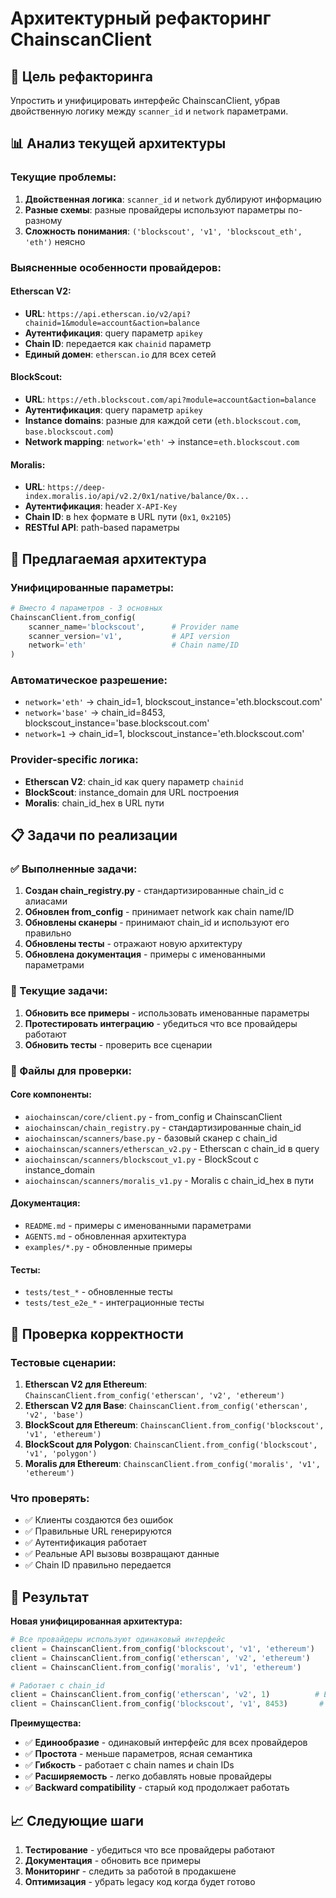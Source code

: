 # Архитектурный рефакторинг ChainscanClient

## 🎯 Цель рефакторинга

Упростить и унифицировать интерфейс ChainscanClient, убрав двойственную логику между `scanner_id` и `network` параметрами.

## 📊 Анализ текущей архитектуры

### Текущие проблемы:
1. **Двойственная логика**: `scanner_id` и `network` дублируют информацию
2. **Разные схемы**: разные провайдеры используют параметры по-разному
3. **Сложность понимания**: `('blockscout', 'v1', 'blockscout_eth', 'eth')` неясно

### Выясненные особенности провайдеров:

#### Etherscan V2:
- **URL**: `https://api.etherscan.io/v2/api?chainid=1&module=account&action=balance`
- **Аутентификация**: query параметр `apikey`
- **Chain ID**: передается как `chainid` параметр
- **Единый домен**: `etherscan.io` для всех сетей

#### BlockScout:
- **URL**: `https://eth.blockscout.com/api?module=account&action=balance`
- **Аутентификация**: query параметр `apikey`
- **Instance domains**: разные для каждой сети (`eth.blockscout.com`, `base.blockscout.com`)
- **Network mapping**: `network='eth'` → instance=`eth.blockscout.com`

#### Moralis:
- **URL**: `https://deep-index.moralis.io/api/v2.2/0x1/native/balance/0x...`
- **Аутентификация**: header `X-API-Key`
- **Chain ID**: в hex формате в URL пути (`0x1`, `0x2105`)
- **RESTful API**: path-based параметры

## 🚀 Предлагаемая архитектура

### Унифицированные параметры:
```python
# Вместо 4 параметров - 3 основных
ChainscanClient.from_config(
    scanner_name='blockscout',      # Provider name
    scanner_version='v1',           # API version
    network='eth'                   # Chain name/ID
)
```

### Автоматическое разрешение:
- `network='eth'` → chain_id=1, blockscout_instance='eth.blockscout.com'
- `network='base'` → chain_id=8453, blockscout_instance='base.blockscout.com'
- `network=1` → chain_id=1, blockscout_instance='eth.blockscout.com'

### Provider-specific логика:
- **Etherscan V2**: chain_id как query параметр `chainid`
- **BlockScout**: instance_domain для URL построения
- **Moralis**: chain_id_hex в URL пути

## 📋 Задачи по реализации

### ✅ Выполненные задачи:
1. **Создан chain_registry.py** - стандартизированные chain_id с алиасами
2. **Обновлен from_config** - принимает network как chain name/ID
3. **Обновлены сканеры** - принимают chain_id и используют его правильно
4. **Обновлены тесты** - отражают новую архитектуру
5. **Обновлена документация** - примеры с именованными параметрами

### 🔄 Текущие задачи:
1. **Обновить все примеры** - использовать именованные параметры
2. **Протестировать интеграцию** - убедиться что все провайдеры работают
3. **Обновить тесты** - проверить все сценарии

### 📝 Файлы для проверки:

#### Core компоненты:
- `aiochainscan/core/client.py` - from_config и ChainscanClient
- `aiochainscan/chain_registry.py` - стандартизированные chain_id
- `aiochainscan/scanners/base.py` - базовый сканер с chain_id
- `aiochainscan/scanners/etherscan_v2.py` - Etherscan с chain_id в query
- `aiochainscan/scanners/blockscout_v1.py` - BlockScout с instance_domain
- `aiochainscan/scanners/moralis_v1.py` - Moralis с chain_id_hex в пути

#### Документация:
- `README.md` - примеры с именованными параметрами
- `AGENTS.md` - обновленная архитектура
- `examples/*.py` - обновленные примеры

#### Тесты:
- `tests/test_*` - обновленные тесты
- `tests/test_e2e_*` - интеграционные тесты

## 🎯 Проверка корректности

### Тестовые сценарии:
1. **Etherscan V2 для Ethereum**: `ChainscanClient.from_config('etherscan', 'v2', 'ethereum')`
2. **Etherscan V2 для Base**: `ChainscanClient.from_config('etherscan', 'v2', 'base')`
3. **BlockScout для Ethereum**: `ChainscanClient.from_config('blockscout', 'v1', 'ethereum')`
4. **BlockScout для Polygon**: `ChainscanClient.from_config('blockscout', 'v1', 'polygon')`
5. **Moralis для Ethereum**: `ChainscanClient.from_config('moralis', 'v1', 'ethereum')`

### Что проверять:
- ✅ Клиенты создаются без ошибок
- ✅ Правильные URL генерируются
- ✅ Аутентификация работает
- ✅ Реальные API вызовы возвращают данные
- ✅ Chain ID правильно передается

## 🚀 Результат

**Новая унифицированная архитектура:**
```python
# Все провайдеры используют одинаковый интерфейс
client = ChainscanClient.from_config('blockscout', 'v1', 'ethereum')     # BlockScout
client = ChainscanClient.from_config('etherscan', 'v2', 'ethereum')      # Etherscan
client = ChainscanClient.from_config('moralis', 'v1', 'ethereum')        # Moralis

# Работает с chain_id
client = ChainscanClient.from_config('etherscan', 'v2', 1)          # Ethereum
client = ChainscanClient.from_config('blockscout', 'v1', 8453)       # Base
```

**Преимущества:**
- ✅ **Единообразие** - одинаковый интерфейс для всех провайдеров
- ✅ **Простота** - меньше параметров, ясная семантика
- ✅ **Гибкость** - работает с chain names и chain IDs
- ✅ **Расширяемость** - легко добавлять новые провайдеры
- ✅ **Backward compatibility** - старый код продолжает работать

## 📈 Следующие шаги

1. **Тестирование** - убедиться что все провайдеры работают
2. **Документация** - обновить все примеры
3. **Мониторинг** - следить за работой в продакшене
4. **Оптимизация** - убрать legacy код когда будет готово
